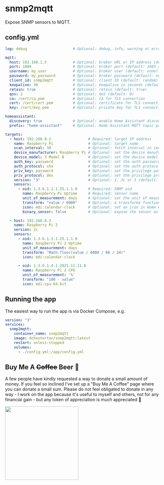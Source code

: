 # snmp2mqtt

Expose SNMP sensors to MQTT.

## config.yml

```yaml
log: debug                     # Optional: debug, info, warning or error (default: info)

mqtt:
  host: 192.168.1.5            # Optional: broker URL or IP address (default: localhost)
  port: 1884                   # Optional: broker port (default: 1883 or 8883 for TLS connections)
  username: my_user            # Optional: broker user (default: none)
  password: my_password        # Optional: broker password (default: none)
  client_id: snmp2mqtt         # Optional: client ID (default: random)
  keepalive: 30                # Optional: keepalive in seconds (default: 10)
  retain: true                 # Optional: retain (default: true)
  qos: 2                       # Optional: QoS (default: 0)
  ca: /cert/ca.pem             # Optional: CA for TLS connection
  cert: /cert/cert.pem         # Optional: certificate for TLS connection
  key: /cert/key.pem           # Optional: private key for TLS connection

homeassistant:
  discovery: true              # Optional: enable Home Assistant discovery (default: false)
  prefix: "home-assistant"     # Optional: Home Assistant MQTT topic prefix (default: homeassistant)

targets:
  - host: 192.168.0.2                 # Required: target IP address
    name: Raspberry Pi                # Optional: target name
    scan_interval: 30                 # Optional: fetch interval in seconds (default: 10)
    device_manufacturer: Raspberry Pi # Optional: set the device manufacturer in Home Assistant
    device_model: 3 Model B           # Optional: set the device model in Home Assistant
    auth_key: password                # Optional: set the auth password for SNMPv3
    auth_protocol: sha                # Optional: set the auth protocol for SNMPv3, one of sha or md5
    priv_key: password                # Optional: set the privilege password for SNMPv3
    priv_protocol: des                # Optional: set the privilege protocol for SNMPv3, one of des, aes, aes256b or aes256r
    version: "3"                      # Optional: 1, 2c or 3 (default: 1)
    sensors:
      - oid: 1.3.6.1.2.1.25.1.1.0     # Required: SNMP oid
        name: Raspberry Pi Uptime     # Required: sensor name
        unit_of_measurement: days     # Optional: set the unit of measurement in Home Assistant
        transform: "value / 6000"     # Optional: a transforma function written in JavaScript
        icon: mdi:calendar-clock      # Optional: set an icon in Home Assistant
        binary_sensor: false          # Optional: expose the sensor as a binary sensor in Home Assistant

  - host: 192.168.0.3
    name: Raspberry Pi 2
    version: 2c
    sensors:
      - oid: 1.3.6.1.2.1.25.1.1.0
        name: Raspberry Pi 2 Uptime
        unit_of_measurement: days
        transform: "Math.floor(value / 6000 / 60 / 24)"
        icon: mdi:calendar-clock

      - oid: 1.3.6.1.4.1.2021.11.11.0
        name: Raspberry Pi 2 CPU
        unit_of_measurement: '%'
        transform: "100 - value"
        icon: mdi:cpu-64-bit
```

## Running the app

The easiest way to run the app is via Docker Compose, e.g.

```yaml
version: "3"
services:
  snmp2mqtt:
    container_name: snmp2mqtt
    image: dchesterton/snmp2mqtt:latest
    restart: unless-stopped
    volumes:
      - ./config.yml:/app/config.yml
```

## Buy Me A ~~Coffee~~ Beer 🍻

A few people have kindly requested a way to donate a small amount of money. If you feel so inclined I've set up a "Buy Me A Coffee"
page where you can donate a small sum. Please do not feel obligated to donate in any way - I work on the app because it's
useful to myself and others, not for any financial gain - but any token of appreciation is much appreciated 🙂

<a href="https://www.buymeacoffee.com/dchesterton"><img src="https://img.buymeacoffee.com/api/?url=aHR0cHM6Ly9pbWcuYnV5bWVhY29mZmVlLmNvbS9hcGkvP25hbWU9ZGNoZXN0ZXJ0b24mc2l6ZT0zMDAmYmctaW1hZ2U9Ym1jJmJhY2tncm91bmQ9ZmY4MTNm&creator=dchesterton&is_creating=building%20software%20to%20help%20create%20awesome%20homes&design_code=1&design_color=%23ff813f&slug=dchesterton" height="240" /></a>
